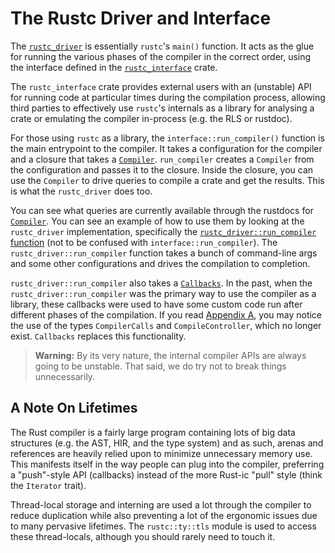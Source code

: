 # The Rustc Driver and Interface

The [`rustc_driver`] is essentially `rustc`'s `main()` function. It acts as
the glue for running the various phases of the compiler in the correct order,
using the interface defined in the [`rustc_interface`] crate.

The `rustc_interface` crate provides external users with an (unstable) API
for running code at particular times during the compilation process, allowing
third parties to effectively use `rustc`'s internals as a library for
analysing a crate or emulating the compiler in-process (e.g. the RLS or rustdoc).

For those using `rustc` as a library, the `interface::run_compiler()` function is the main
entrypoint to the compiler. It takes a configuration for the compiler and a closure that
takes a [`Compiler`]. `run_compiler` creates a `Compiler` from the configuration and passes
it to the closure. Inside the closure, you can use the `Compiler` to drive queries to compile
a crate and get the results. This is what the `rustc_driver` does too.

You can see what queries are currently available through the rustdocs for [`Compiler`].
You can see an example of how to use them by looking at the `rustc_driver` implementation,
specifically the [`rustc_driver::run_compiler` function][rd_rc] (not to be confused with
`interface::run_compiler`). The `rustc_driver::run_compiler` function takes a bunch of
command-line args and some other configurations and drives the compilation to completion.

`rustc_driver::run_compiler` also takes a [`Callbacks`][cb]. In the past, when
the `rustc_driver::run_compiler` was the primary way to use the compiler as a
library, these callbacks were used to have some custom code run after different
phases of the compilation. If you read [Appendix A], you may notice the use of the
types `CompilerCalls` and `CompileController`, which no longer exist. `Callbacks`
replaces this functionality.

> **Warning:** By its very nature, the internal compiler APIs are always going
> to be unstable. That said, we do try not to break things unnecessarily.

## A Note On Lifetimes

The Rust compiler is a fairly large program containing lots of big data
structures (e.g. the AST, HIR, and the type system) and as such, arenas and
references are heavily relied upon to minimize unnecessary memory use. This
manifests itself in the way people can plug into the compiler, preferring a
"push"-style API (callbacks) instead of the more Rust-ic "pull" style (think
the `Iterator` trait).

Thread-local storage and interning are used a lot through the compiler to reduce
duplication while also preventing a lot of the ergonomic issues due to many
pervasive lifetimes. The `rustc::ty::tls` module is used to access these
thread-locals, although you should rarely need to touch it.

[cb]: https://doc.rust-lang.org/nightly/nightly-rustc/rustc_driver/trait.Callbacks.html
[rd_rc]: https://doc.rust-lang.org/nightly/nightly-rustc/rustc_driver/fn.run_compiler.html
[`rustc_interface`]: https://doc.rust-lang.org/nightly/nightly-rustc/rustc_interface/index.html
[`rustc_driver`]: https://doc.rust-lang.org/nightly/nightly-rustc/rustc_driver/
[`Compiler`]: https://doc.rust-lang.org/nightly/nightly-rustc/rustc_interface/interface/struct.Compiler.html
[`Session`]: https://doc.rust-lang.org/nightly/nightly-rustc/rustc/session/struct.Session.html
[`TyCtxt`]: https://doc.rust-lang.org/nightly/nightly-rustc/rustc/ty/struct.TyCtxt.html
[`SourceMap`]: https://doc.rust-lang.org/nightly/nightly-rustc/syntax/source_map/struct.SourceMap.html
[stupid-stats]: https://github.com/nrc/stupid-stats
[Appendix A]: appendix/stupid-stats.html
